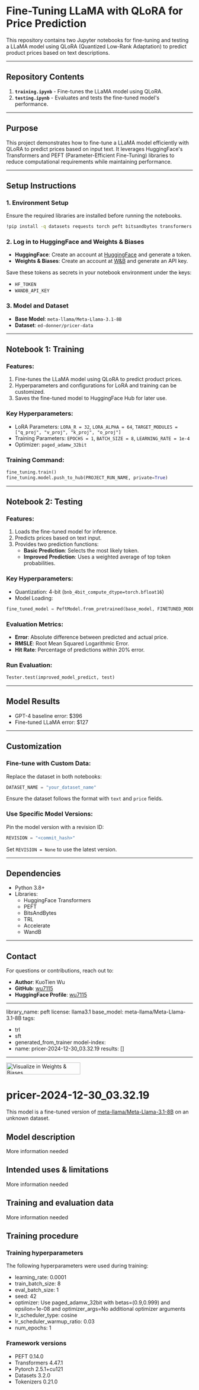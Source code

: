 # Fine-Tuning LLaMA with QLoRA for Price Prediction

This repository contains two Jupyter notebooks for fine-tuning and testing a LLaMA model using QLoRA (Quantized Low-Rank Adaptation) to predict product prices based on text descriptions.

---

## **Repository Contents**
1. **`training.ipynb`** - Fine-tunes the LLaMA model using QLoRA.
2. **`testing.ipynb`** - Evaluates and tests the fine-tuned model's performance.

---

## **Purpose**
This project demonstrates how to fine-tune a LLaMA model efficiently with QLoRA to predict prices based on input text. It leverages HuggingFace's Transformers and PEFT (Parameter-Efficient Fine-Tuning) libraries to reduce computational requirements while maintaining performance.

---

## **Setup Instructions**

### 1. Environment Setup
Ensure the required libraries are installed before running the notebooks.

```bash
!pip install -q datasets requests torch peft bitsandbytes transformers trl accelerate sentencepiece wandb matplotlib
```

### 2. Log in to HuggingFace and Weights & Biases
- **HuggingFace**: Create an account at [HuggingFace](https://huggingface.co) and generate a token.
- **Weights & Biases**: Create an account at [W&B](https://wandb.ai) and generate an API key.

Save these tokens as secrets in your notebook environment under the keys:
- `HF_TOKEN`
- `WANDB_API_KEY`

### 3. Model and Dataset
- **Base Model**: `meta-llama/Meta-Llama-3.1-8B`
- **Dataset**: `ed-donner/pricer-data`

---

## **Notebook 1: Training**

### **Features**:
1. Fine-tunes the LLaMA model using QLoRA to predict product prices.
2. Hyperparameters and configurations for LoRA and training can be customized.
3. Saves the fine-tuned model to HuggingFace Hub for later use.

### **Key Hyperparameters**:
- LoRA Parameters: `LORA_R = 32`, `LORA_ALPHA = 64`, `TARGET_MODULES = ["q_proj", "v_proj", "k_proj", "o_proj"]`
- Training Parameters: `EPOCHS = 1`, `BATCH_SIZE = 8`, `LEARNING_RATE = 1e-4`
- Optimizer: `paged_adamw_32bit`

### **Training Command**:
```python
fine_tuning.train()
fine_tuning.model.push_to_hub(PROJECT_RUN_NAME, private=True)
```

---

## **Notebook 2: Testing**

### **Features**:
1. Loads the fine-tuned model for inference.
2. Predicts prices based on text input.
3. Provides two prediction functions:
   - **Basic Prediction**: Selects the most likely token.
   - **Improved Prediction**: Uses a weighted average of top token probabilities.

### **Key Hyperparameters**:
- Quantization: 4-bit (`bnb_4bit_compute_dtype=torch.bfloat16`)
- Model Loading:
```python
fine_tuned_model = PeftModel.from_pretrained(base_model, FINETUNED_MODEL, revision=REVISION)
```

### **Evaluation Metrics**:
- **Error**: Absolute difference between predicted and actual price.
- **RMSLE**: Root Mean Squared Logarithmic Error.
- **Hit Rate**: Percentage of predictions within 20% error.

### **Run Evaluation**:
```python
Tester.test(improved_model_predict, test)
```

---

## **Model Results**
- GPT-4 baseline error: $396
- Fine-tuned LLaMA error: $127

---

## **Customization**
### Fine-tune with Custom Data:
Replace the dataset in both notebooks:
```python
DATASET_NAME = "your_dataset_name"
```
Ensure the dataset follows the format with `text` and `price` fields.

### Use Specific Model Versions:
Pin the model version with a revision ID:
```python
REVISION = "<commit_hash>"
```
Set `REVISION = None` to use the latest version.

---

## **Dependencies**
- Python 3.8+
- Libraries:
  - HuggingFace Transformers
  - PEFT
  - BitsAndBytes
  - TRL
  - Accelerate
  - WandB

---

## **Contact**
For questions or contributions, reach out to:
- **Author**: KuoTien Wu
- **GitHub**: [wu7115](https://github.com/wu7115)
- **HuggingFace Profile**: [wu7115](https://huggingface.co/wu7115)


---
library_name: peft
license: llama3.1
base_model: meta-llama/Meta-Llama-3.1-8B
tags:
- trl
- sft
- generated_from_trainer
model-index:
- name: pricer-2024-12-30_03.32.19
  results: []
---

<!-- This model card has been generated automatically according to the information the Trainer had access to. You
should probably proofread and complete it, then remove this comment. -->

[<img src="https://raw.githubusercontent.com/wandb/assets/main/wandb-github-badge-28.svg" alt="Visualize in Weights & Biases" width="200" height="32"/>](https://wandb.ai/wu7115-uci/pricer/runs/ffj1ngae)
# pricer-2024-12-30_03.32.19

This model is a fine-tuned version of [meta-llama/Meta-Llama-3.1-8B](https://huggingface.co/meta-llama/Meta-Llama-3.1-8B) on an unknown dataset.

## Model description

More information needed

## Intended uses & limitations

More information needed

## Training and evaluation data

More information needed

## Training procedure

### Training hyperparameters

The following hyperparameters were used during training:
- learning_rate: 0.0001
- train_batch_size: 8
- eval_batch_size: 1
- seed: 42
- optimizer: Use paged_adamw_32bit with betas=(0.9,0.999) and epsilon=1e-08 and optimizer_args=No additional optimizer arguments
- lr_scheduler_type: cosine
- lr_scheduler_warmup_ratio: 0.03
- num_epochs: 1

### Framework versions

- PEFT 0.14.0
- Transformers 4.47.1
- Pytorch 2.5.1+cu121
- Datasets 3.2.0
- Tokenizers 0.21.0
